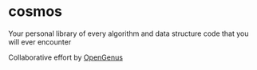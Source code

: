 # cosmos
Your personal library of every algorithm and data structure code that you will ever encounter

Collaborative effort by [OpenGenus](https://github.com/opengenus)